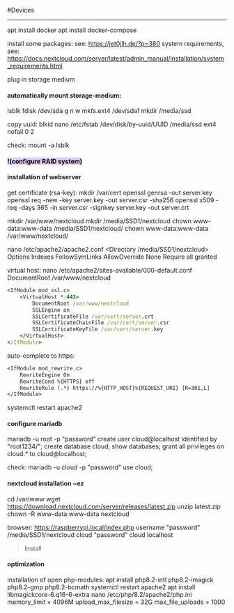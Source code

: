 #Devices 

---
apt install docker
apt install docker-compose






install some packages: see: https://jet0jlh.de/?p=380
system requirements, see: https://docs.nextcloud.com/server/latest/admin_manual/installation/system_requirements.html

plug in storage medium

#### automatically mount storage-medium:
lsblk
fdisk /dev/sda
g
n
w
mkfs.ext4 /dev/sda1
mkdir /media/ssd

copy uuid:
blkid
nano /etc/fstab
/dev/disk/by-uuid/UUID        /media/ssd       ext4         nofail          0         2

check:
mount -a
lsblk


#### <mark style="background: #D2B3FFA6;">!(configure RAID system)</mark>


#### installation of webserver
get certificate (rsa-key):
mkdir /var/cert
openssl genrsa -out server.key
openssl req -new -key server.key -out server.csr -sha256
openssl x509 -req -days 365 -in server.csr -signkey server.key -out server.crt

mkdir /var/www/nextcloud
mkdir /media/SSD1/nextcloud
chown www-data:www-data /media/SSD1/nextcloud/
chown www-data:www-data /var/www/nextcloud/

nano /etc/apache2/apache2.conf
<Directory /media/SSD1/nextcloud>
        Options Indexes FollowSymLinks
        AllowOverride None
        Require all granted
</Directory>

virtual host:
nano /etc/apache2/sites-available/000-default.conf
DocumentRoot /var/www/nextcloud
```cmd
<IfModule mod_ssl.c>
	<VirtualHost *:443>
		DocumentRoot /var/www/nextcloud
		SSLEngine on
		SSLCertificateFile /var/cert/server.crt
		SSLCertificateChainFile /var/cert/server.csr
		SSLCertificateKeyFile /var/cert/server.key
	</VirtualHost>
</IfModule>
```

auto-complete to https:
```cmd
<IfModule mod_rewrite.c>
	RewriteEngine On
	RewriteCond %{HTTPS} off
	RewriteRule (.*) https://%{HTTP_HOST}%{REQUEST_URI} [R=301,L]
</IfModule>
```
systemctl restart apache2


#### configure mariadb
mariadb -u root -p
"password"
create user cloud@localhost identified by "root1234/";
create database cloud;
show databases;
grant all privileges on cloud.* to cloud@localhost;

check:
mariadb -u cloud -p
"password"
use cloud;


#### nextcloud installation ~ez
cd /var/www
wget https://download.nextcloud.com/server/releases/latest.zip
unzip latest.zip
chown -R www-data:www-data nextcloud

browser:
https://raspberrypi.local/index.php
username
"password"
/media/SSD1/nextcloud
cloud
"password"
cloud
localhost
>Install


#### optimization
installation of open php-modules:
apt install php8.2-intl php8.2-imagick php8.2-gmp php8.2-bcmath
systemctl restart apache2
apt install libmagickcore-6.q16-6-extra
nano /etc/php/8.2/apache2/php.ini
memory_limit = 4096M
upload_max_filesize = 32G
max_file_uploads = 1000